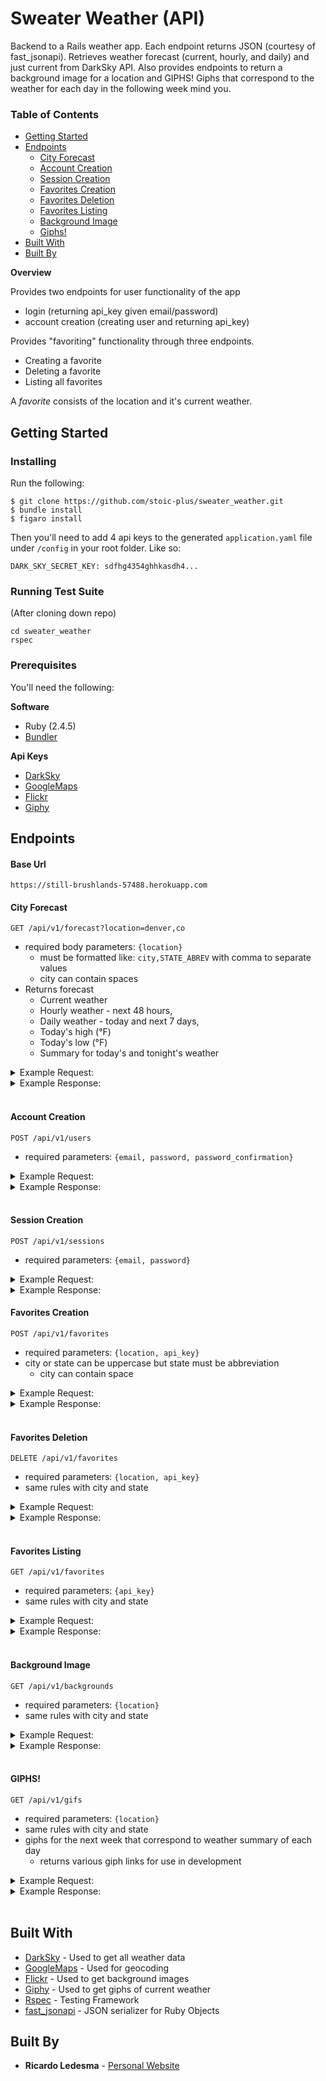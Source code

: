# Sweater Weather (API)

Backend to a Rails weather app. Each endpoint returns JSON (courtesy of fast_jsonapi).
Retrieves weather forecast (current, hourly, and daily) and just current from DarkSky API.
Also provides endpoints to return a background image for a location and GIPHS! Giphs that correspond to the weather for each day in the following week mind you.

### Table of Contents

- [Getting Started](#getting-started)
- [Endpoints](#endpoints)
  * [City Forecast](#city-forecast)
  * [Account Creation](#account-creation)
  * [Session Creation](#session-creation)
  * [Favorites Creation](#favorites-creation)
  * [Favorites Deletion](#favorites-deletion)
  * [Favorites Listing](#favorites-listing)
  * [Background Image](#background-image)
  * [Giphs!](#giphs!)
- [Built With](#built-with)
- [Built By](#built-by)


__Overview__

Provides two endpoints for user functionality of the app
* login (returning api_key given email/password)
* account creation (creating user and returning api_key)

Provides "favoriting" functionality through three endpoints.
* Creating a favorite
* Deleting a favorite
* Listing all favorites

A _favorite_ consists of the location and it's current weather.


## Getting Started

### Installing

Run the following:
```
$ git clone https://github.com/stoic-plus/sweater_weather.git
$ bundle install
$ figaro install
```

Then you'll need to add 4 api keys to the generated `application.yaml` file under `/config`
in your root folder. Like so:

```
DARK_SKY_SECRET_KEY: sdfhg4354ghhkasdh4...
```

### Running Test Suite

(After cloning down repo)

```
cd sweater_weather
rspec
```

### Prerequisites

You'll need the following:

__Software__
* Ruby (2.4.5)
* [Bundler](https://bundler.io/)


__Api Keys__

* [DarkSky](https://darksky.net/dev)
* [GoogleMaps](https://cloud.google.com/maps-platform/)
* [Flickr](https://www.flickr.com/services/apps/create/)
* [Giphy](https://developers.giphy.com/)


## Endpoints

#### Base Url

`https://still-brushlands-57488.herokuapp.com`


#### City Forecast

`GET /api/v1/forecast?location=denver,co`
  * required body parameters: `{location}`
    * must be formatted like: `city,STATE_ABREV` with comma to separate values
    * city can contain spaces
  * Returns forecast
    * Current weather
    * Hourly weather - next 48 hours,
    * Daily weather - today and next 7 days,
    * Today's high (°F)
    * Today's low (°F)
    * Summary for today's and tonight's weather

<details><summary>Example Request:</summary>

```
GET /api/v1/forecast?location=denver,co
Content-Type: application/json
Accept: application/json
```

</details>

<details><summary>Example Response:</summary>

```
{
    "data": {
        "id": "0",
        "type": "forecast",
        "attributes": {
            "currently": {
                "summary": "Clear",
                "icon": "clear-day",
                "precipProbability": 0,
                "humidity": 0.33,
                "uvIndex": 6,
                "time": 1552245570,
                "temperature": 47.13,
                "apparentTemperature": 46.14,
                "pressure": 1012.85,
                "visibility": 8.92,
                "ozone": 325.78,
                "nearestStormDistance": 2,
                "nearestStormBearing": 154
            },
            "hourly_forecast": [
                {
                    "summary": "Clear",
                    "icon": "clear-day",
                    "precipProbability": 0,
                    "humidity": 0.34,
                    "uvIndex": 5,
                    "time": 1552244400,
                    "temperature": 46.23,
                    "apparentTemperature": 46.23,
                    "pressure": 1013.08,
                    "visibility": 8.4,
                    "ozone": 326.18
                },
                {
                    "summary": "Partly Cloudy",
                    "icon": "partly-cloudy-day",
                    "precipProbability": 0.02,
                    "humidity": 0.3,
                    "uvIndex": 2,
                    "time": 1552255200,
                    "temperature": 51.74,
                    "apparentTemperature": 51.74,
                    "pressure": 1012.64,
                    "visibility": 10,
                    "ozone": 323.18
                },

                {
                    "summary": "Partly Cloudy",
                    "icon": "partly-cloudy-night",
                    "precipProbability": 0.02,
                    "humidity": 0.42,
                    "uvIndex": 0,
                    "time": 1552266000,
                    "temperature": 46.29,
                    "apparentTemperature": 42.77,
                    "pressure": 1014.96,
                    "visibility": 10,
                    "ozone": 323.03
                },
                ... etc
            ],
            "daily_forecast": [
                {
                    "summary": "Partly cloudy throughout the day.",
                    "icon": "partly-cloudy-day",
                    "precipProbability": 0.06,
                    "humidity": 0.53,
                    "uvIndex": 5,
                    "time": 1552201200,
                    "precipType": "rain",
                    "temperatureHigh": 51.74,
                    "temperatureLow": 26.39,
                    "apparentTemperatureHigh": 51.74,
                    "apparentTemperatureLow": 23.71,
                    "temperatureMin": 23.8,
                    "temperatureMax": 51.74,
                    "apparentTemperatureMax": 51.74,
                    "apparentTemperatureMin": 23.8
                },
                {
                    "summary": "Partly cloudy throughout the day.",
                    "icon": "partly-cloudy-day",
                    "precipProbability": 0.09,
                    "humidity": 0.65,
                    "uvIndex": 4,
                    "time": 1552284000,
                    "precipType": "rain",
                    "temperatureHigh": 50.85,
                    "temperatureLow": 31.42,
                    "apparentTemperatureHigh": 50.85,
                    "apparentTemperatureLow": 28,
                    "temperatureMin": 26.39,
                    "temperatureMax": 50.85,
                    "apparentTemperatureMax": 50.85,
                    "apparentTemperatureMin": 23.71
                },
                {
                    "summary": "Mostly cloudy throughout the day.",
                    "icon": "partly-cloudy-day",
                    "precipProbability": 0.22,
                    "humidity": 0.56,
                    "uvIndex": 4,
                    "time": 1552370400,
                    "precipType": "rain",
                    "temperatureHigh": 60.08,
                    "temperatureLow": 39.06,
                    "apparentTemperatureHigh": 60.08,
                    "apparentTemperatureLow": 32.62,
                    "temperatureMin": 31.42,
                    "temperatureMax": 60.08,
                    "apparentTemperatureMax": 60.08,
                    "apparentTemperatureMin": 28
                },
                {
                    "summary": "Snow (1–2 in.) and breezy starting in the afternoon, continuing until evening.",
                    "icon": "snow",
                    "precipProbability": 0.64,
                    "humidity": 0.74,
                    "uvIndex": 4,
                    "time": 1552456800,
                    "precipType": "rain",
                    "temperatureHigh": 39.38,
                    "temperatureLow": 26.91,
                    "apparentTemperatureHigh": 33.79,
                    "apparentTemperatureLow": 16.32,
                    "temperatureMin": 30.15,
                    "temperatureMax": 44.62,
                    "apparentTemperatureMax": 42.82,
                    "apparentTemperatureMin": 19.42
                },
                {
                    "summary": "Mostly cloudy throughout the day.",
                    "icon": "partly-cloudy-day",
                    "precipProbability": 0.21,
                    "humidity": 0.59,
                    "uvIndex": 3,
                    "time": 1552543200,
                    "precipType": "snow",
                    "temperatureHigh": 35.58,
                    "temperatureLow": 21.68,
                    "apparentTemperatureHigh": 26.77,
                    "apparentTemperatureLow": 13.61,
                    "temperatureMin": 26.91,
                    "temperatureMax": 35.58,
                    "apparentTemperatureMax": 26.77,
                    "apparentTemperatureMin": 16.32
                },
                {
                    "summary": "Mostly cloudy starting in the afternoon.",
                    "icon": "partly-cloudy-day",
                    "precipProbability": 0,
                    "humidity": 0.46,
                    "uvIndex": 5,
                    "time": 1552629600,
                    "precipType": null,
                    "temperatureHigh": 45.49,
                    "temperatureLow": 25.82,
                    "apparentTemperatureHigh": 41.72,
                    "apparentTemperatureLow": 25.53,
                    "temperatureMin": 21.68,
                    "temperatureMax": 45.49,
                    "apparentTemperatureMax": 41.72,
                    "apparentTemperatureMin": 13.61
                },
                {
                    "summary": "Mostly cloudy until afternoon.",
                    "icon": "partly-cloudy-day",
                    "precipProbability": 0.05,
                    "humidity": 0.53,
                    "uvIndex": 5,
                    "time": 1552716000,
                    "precipType": "snow",
                    "temperatureHigh": 43.15,
                    "temperatureLow": 28.3,
                    "apparentTemperatureHigh": 38.58,
                    "apparentTemperatureLow": 24.06,
                    "temperatureMin": 25.82,
                    "temperatureMax": 43.15,
                    "apparentTemperatureMax": 38.58,
                    "apparentTemperatureMin": 25.53
                },
                {
                    "summary": "Mostly cloudy starting in the afternoon.",
                    "icon": "partly-cloudy-night",
                    "precipProbability": 0.04,
                    "humidity": 0.44,
                    "uvIndex": 6,
                    "time": 1552802400,
                    "precipType": "rain",
                    "temperatureHigh": 54.72,
                    "temperatureLow": 29.38,
                    "apparentTemperatureHigh": 54.72,
                    "apparentTemperatureLow": 27.29,
                    "temperatureMin": 28.3,
                    "temperatureMax": 54.72,
                    "apparentTemperatureMax": 54.72,
                    "apparentTemperatureMin": 24.06
                }
            ],
            "today_high": 51.74,
            "today_low": 26.39,
            "today_summary": "Partly cloudy starting later this afternoon, continuing until tomorrow afternoon.",
            "tonight_summary": "Partly cloudy throughout the day."
        }
    }
}
```

</details>

<br>

#### Account Creation

`POST /api/v1/users`
* required parameters: `{email, password, password_confirmation}`


<details><summary>Example Request:</summary>

```
POST /api/v1/users
Content-Type: application/json
Accept: application/json

{
  "email": "whatever@example.com",
  "password": "password"
  "password_confirmation": "password"
}
```

</details>


<details><summary>Example Response:</summary>

```
{
    "data": {
        "id": "0",
        "type": "users",
        "attributes": {
            "api_key": "3csdfhg546sdfmm67gd4ac7f4"
        }
    }
}
```

</details>

<br>

#### Session Creation

`POST /api/v1/sessions`
* required parameters: `{email, password}`


<details><summary>Example Request:</summary>

```
POST /api/v1/sessions
Content-Type: application/json
Accept: application/json

{
  "email": "whatever@example.com",
  "password": "password"
}
```

</details>


<details><summary>Example Response:</summary>

```
{
    "data": {
        "id": "0",
        "type": "sessions",
        "attributes": {
            "api_key": "3csdfhg546sdfmm67gd4ac7f4"
        }
    }
}
```

</details>


#### Favorites Creation

`POST /api/v1/favorites`
* required parameters: `{location, api_key}`
* city or state can be uppercase but state must be abbreviation
  * city can contain space

<details><summary>Example Request:</summary>

```
POST /api/v1/favorites
Content-Type: application/json
Accept: application/json

{
  "location": "Denver, CO",
  "api_key": "jgn983hy48thw9begh98h4539h4"
}
```

</details>


<details><summary>Example Response:</summary>

```
{
    "data": {
        "id": "3",
        "type": "api_message",
        "attributes": {
            "message": "successfully created favorite",
            "favorite": {
                "id": 2,
                "location": "Denver,CO",
                "current_weather": {
                    "summary": "Partly Cloudy",
                    "icon": "partly-cloudy-day",
                    "precipProbability": 0,
                    "humidity": 0.33,
                    "uvIndex": 4,
                    "time": 1552252022,
                    "temperature": 49.14,
                    "apparentTemperature": 46.41,
                    "pressure": 1011.81,
                    "visibility": 7.82,
                    "ozone": 323.83,
                    "nearestStormDistance": 1,
                    "nearestStormBearing": 295
                }
            }
        }
    }
}
```

</details>

<br>

#### Favorites Deletion

`DELETE /api/v1/favorites`
* required parameters: `{location, api_key}`
* same rules with city and state

<details><summary>Example Request:</summary>

```
DELETE /api/v1/favorites
Content-Type: application/json
Accept: application/json

{
  "location": "Denver, CO",
  "api_key": "jgn983hy48thw9begh98h4539h4"
}
```

</details>


<details><summary>Example Response:</summary>

```
{
    "data": {
        "id": "4",
        "type": "api_message",
        "attributes": {
            "message": "successfully deleted favorite",
            "favorite": {
                "id": 7,
                "location": "Denver,CO",
                "current_weather": {
                    "summary": "Partly Cloudy",
                    "icon": "partly-cloudy-day",
                    "precipProbability": 0,
                    "humidity": 0.33,
                    "uvIndex": 4,
                    "time": 1552252022,
                    "temperature": 49.14,
                    "apparentTemperature": 46.41,
                    "pressure": 1011.81,
                    "visibility": 7.82,
                    "ozone": 323.83,
                    "nearestStormDistance": 1,
                    "nearestStormBearing": 295
                }
            }
        }
    }
}
```

</details>

<br>

#### Favorites Listing

`GET /api/v1/favorites`
* required parameters: `{api_key}`
* same rules with city and state

<details><summary>Example Request:</summary>

```
GET /api/v1/favorites
Content-Type: application/json
Accept: application/json

{
  "api_key": "jgn983hy48thw9begh98h4539h4"
}
```

</details>


<details><summary>Example Response:</summary>

```
{
    "data": [
        {
            "id": "21",
            "type": "favorites",
            "attributes": {
                "location": "Denver,CO",
                "current_weather": {
                    "summary": "Partly Cloudy",
                    "icon": "partly-cloudy-day",
                    "precipProbability": 0,
                    "humidity": 0.33,
                    "uvIndex": 4,
                    "time": 1552252022,
                    "temperature": 49.14,
                    "apparentTemperature": 46.41,
                    "pressure": 1011.81,
                    "visibility": 7.82,
                    "ozone": 323.83,
                    "nearestStormDistance": 1,
                    "nearestStormBearing": 295
                }
            }
        },
        {
            "id": "22",
            "type": "favorites",
            "attributes": {
                "location": "Boulder,CO",
                "current_weather": {
                    "summary": "Mostly Cloudy",
                    "icon": "partly-cloudy-day",
                    "precipProbability": 0,
                    "humidity": 0.4,
                    "uvIndex": 3,
                    "time": 1552252598,
                    "temperature": 45,
                    "apparentTemperature": 41.8,
                    "pressure": 1013.89,
                    "visibility": 5.99,
                    "ozone": 326.69,
                    "nearestStormDistance": 1,
                    "nearestStormBearing": 250
                }
            }
        },
        {
            "id": "23",
            "type": "favorites",
            "attributes": {
                "location": "Encinitas,CA",
                "current_weather": {
                    "summary": "Partly Cloudy",
                    "icon": "partly-cloudy-day",
                    "precipProbability": 0,
                    "humidity": 0.56,
                    "uvIndex": 4,
                    "time": 1552252633,
                    "temperature": 57.59,
                    "apparentTemperature": 57.59,
                    "pressure": 1013.84,
                    "visibility": 9.1,
                    "ozone": 375.49,
                    "nearestStormDistance": 30,
                    "nearestStormBearing": 294
                }
            }
        }
    ]
}
```

</details>

<br>


#### Background Image

`GET /api/v1/backgrounds`
* required parameters: `{location}`
* same rules with city and state

<details><summary>Example Request:</summary>

```
GET /api/v1/backgrounds
Content-Type: application/json
Accept: application/json

{
  "location": "denver,co"
}
```

</details>

<details><summary>Example Response:</summary>

```
{
    "data": {
        "id": "1",
        "type": "background",
        "attributes": {
            "id": 1,
            "location": "denver,co",
            "photo_url": "https://farm3.staticflickr.com/2894/10889430314_a5a49ab108.jpg"
        }
    }
}
```

</details>

<br>

#### GIPHS!

`GET /api/v1/gifs`
* required parameters: `{location}`
* same rules with city and state
* giphs for the next week that correspond to weather summary of each day
  * returns various giph links for use in development

<details><summary>Example Request:</summary>

```
GET /api/v1/gifs
Content-Type: application/json
Accept: application/json

{
  "location": "denver,co"
}
```

</details>

<details><summary>Example Response:</summary>

```
{
    "data": [
        {
            "id": "0",
            "type": "weather_gif",
            "attributes": {
                "time": 1552201200,
                "summary": "Partly cloudy starting in the evening.",
                "gif": {
                    "search_string": "partly-cloudy-night",
                    "embed_url": "https://giphy.com/embed/1uLQUtPLbJMQ0",
                    "looping": "https://media1.giphy.com/media/1uLQUtPLbJMQ0/giphy-loop.mp4",
                    "original_url": "https://media1.giphy.com/media/1uLQUtPLbJMQ0/giphy.gif"
                }
            }
        },
        {
            "id": "1",
            "type": "weather_gif",
            "attributes": {
                "time": 1552284000,
                "summary": "Partly cloudy throughout the day.",
                "gif": {
                    "search_string": "partly-cloudy-day",
                    "embed_url": "https://giphy.com/embed/1uLQUtPLbJMQ0",
                    "looping": "https://media3.giphy.com/media/1uLQUtPLbJMQ0/giphy-loop.mp4",
                    "original_url": "https://media3.giphy.com/media/1uLQUtPLbJMQ0/giphy.gif"
                }
            }
        },
        {
            "id": "2",
            "type": "weather_gif",
            "attributes": {
                "time": 1552370400,
                "summary": "Mostly cloudy throughout the day.",
                "gif": {
                    "search_string": "partly-cloudy-day",
                    "embed_url": "https://giphy.com/embed/aQ7kognlRPDzi",
                    "looping": "https://media3.giphy.com/media/aQ7kognlRPDzi/giphy-loop.mp4",
                    "original_url": "https://media3.giphy.com/media/aQ7kognlRPDzi/giphy.gif"
                }
            }
        },
        {
            "id": "3",
            "type": "weather_gif",
            "attributes": {
                "time": 1552456800,
                "summary": "Snow (1–2 in.) and breezy starting in the afternoon, continuing until evening.",
                "gif": {
                    "search_string": "snow",
                    "embed_url": "https://giphy.com/embed/l2JIaYp6P3WT5Ybu0",
                    "looping": "https://media0.giphy.com/media/l2JIaYp6P3WT5Ybu0/giphy-loop.mp4",
                    "original_url": "https://media0.giphy.com/media/l2JIaYp6P3WT5Ybu0/giphy.gif"
                }
            }
        },
        ...
    ]
 }
```

</details>

<br>

## Built With


* [DarkSky](https://darksky.net/dev) - Used to get all weather data
* [GoogleMaps](https://cloud.google.com/maps-platform/) - Used for geocoding
* [Flickr](https://www.flickr.com/services/apps/create/) - Used to get background images
* [Giphy](https://developers.giphy.com/) - Used to get giphs of current weather
* [Rspec](http://rspec.info/) - Testing Framework
* [fast_jsonapi](https://github.com/Netflix/fast_jsonapi) - JSON serializer for Ruby Objects

## Built By

* **Ricardo Ledesma** - [Personal Website](https://www.ricardoledesma.tech/)
